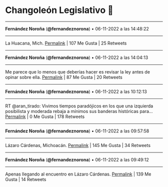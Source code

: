# Changoleón Legislativo 🙈
*****
**Fernández Noroña** (**@fernandeznorona**) • 06-11-2022 a las 14:48:22
*****
La Huacana, Mich.
[Permalink](https://twitter.com/fernandeznorona/status/1589389255515656192) | 107 Me Gusta | 25 Retweets
*****
**Fernández Noroña** (**@fernandeznorona**) • 06-11-2022 a las 14:04:13
*****
Me parece que lo menos que deberías hacer es revisar la ley antes de opinar sobre ella.
[Permalink](https://twitter.com/fernandeznorona/status/1589378144708235265) | 87 Me Gusta | 20 Retweets
*****
**Fernández Noroña** (**@fernandeznorona**) • 06-11-2022 a las 10:12:13
*****
RT @aran_tirado: Vivimos tiempos paradójicos en los que una izquierda posibilista y moderada rebaja a mínimos sus banderas históricas para…
[Permalink](https://twitter.com/fernandeznorona/status/1589319757857427456) | 0 Me Gusta | 178 Retweets
*****
**Fernández Noroña** (**@fernandeznorona**) • 06-11-2022 a las 09:57:58
*****
Lázaro Cárdenas, Michoacán.
[Permalink](https://twitter.com/fernandeznorona/status/1589316173593812994) | 145 Me Gusta | 34 Retweets
*****
**Fernández Noroña** (**@fernandeznorona**) • 06-11-2022 a las 09:49:12
*****
Apenas llegando al encuentro en Lázaro Cárdenas.
[Permalink](https://twitter.com/fernandeznorona/status/1589313965389418496) | 139 Me Gusta | 14 Retweets